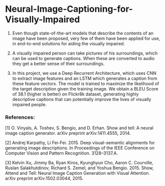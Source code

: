 # Neural-Image-Captioning-for-Visually-Impaired

1. Even though state-of-the-art models that describe the contents of an image have been proposed, very few of them have been applied for use, in end-to-end solutions for aiding the visually impaired. 

2. A visually impaired person can take pictures of his surroundings, which can be used to generate captions. When these are converted to audio they get a better sense of their surroundings. 

3. In this project, we use a Deep Recurrent Architecture, which uses CNN to extract image features and an LSTM which generates a caption from these feature vectors. The model is trained to maximize the likelihood of the target description given the training image. We obtain a BLEU Score of 38.1 (higher is better) on Flickr8k dataset, generating highly descriptive captions that can potentially improve the lives of visually impaired people.

### References:

[1] O. Vinyals, A. Toshev, S. Bengio, and D. Erhan. Show and tell: A neural image caption generator. arXiv preprint arXiv:1411.4555, 2014.

[2] Andrej Karpathy, Li Fei-Fei. 2015. Deep visual-semantic alignments for generating image descriptions. In Proceedings of the IEEE Conference on Computer Vision and Pattern Recognition. 3128–3137.A.

[3] Kelvin Xu, Jimmy Ba, Ryan Kiros, Kyunghyun Cho, Aaron C. Courville, Ruslan Salakhutdinov, Richard S. Zemel, and Yoshua Bengio. 2015. Show, Attend and Tell: Neural Image Caption Generation with Visual Attention. arXiv preprint arXiv:1502.03044, 2015.

